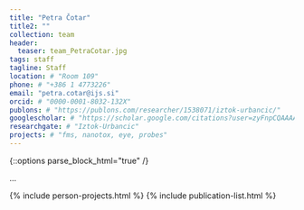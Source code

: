 ```yaml
---
title: "Petra Čotar"
title2: ""
collection: team
header:
  teaser: team_PetraCotar.jpg
tags: staff
tagline: Staff
location: # "Room 109"
phone: # "+386 1 4773226"
email: "petra.cotar@ijs.si"
orcid: # "0000-0001-8032-132X"
publons: # "https://publons.com/researcher/1538071/iztok-urbancic/"
googlescholar: # "https://scholar.google.com/citations?user=zyFnpCQAAAAJ"
researchgate: # "Iztok-Urbancic"
projects: # "fms, nanotox, eye, probes"
---
```


{::options parse_block_html="true" /}

...


{% include person-projects.html %}
{% include publication-list.html %}
